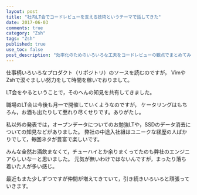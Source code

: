 ```yaml
---
layout: post
title: "社内LT会でコードレビューを支える技術というテーマで話してきた"
date: 2017-06-03
comments: true
category: "Zsh"
tags: "Zsh"
published: true
use_toc: false
post_description: "効率化のためのいろいろな工夫をコードレビューの観点でまとめてみました" 
---
```



<script async class="speakerdeck-embed" data-id="a33d34fbae3f4980b4f32605a58ce6b9" data-ratio="1.37081659973226" src="//speakerdeck.com/assets/embed.js"></script>

仕事柄いろいろなプロダクト（リポジトリ）のソースを読むのですが，
VimやZshで涙ぐましい努力をして時間を稼いでおりまして。

LT会をやるということで，そのへんの知見を共有してきました。

職場のLT会は今後も月一で開催していくようなのですが，
ケータリングはもちろん，お酒も出たりして至れり尽くせりです。ありがたし。

私以外の発表では，オープンデータについてのお勉強LTや，SSDのデータ消去についての知見などがありました。
弊社の中途入社組はユニークな経歴の人ばかりでして，毎回ネタが豊富で楽しいです。

みんな全然お酒飲まなくて，チューハイとか余りまくってたのも弊社のエンジニアらしいなーと思いました。
元気が無いわけではないんですが，まったり落ち着いた人が多い感じ。

最近もまた少しずつですが仲間が増えてきていて，引き続きいろいろと頑張っていきます。